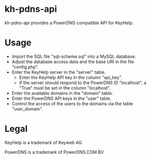 # kh-pdns-api
kh-pdns-api provides a PowerDNS compatible API for KeyHelp.

# Usage
- Import the SQL file "sql-scheme.sql" into a MySQL database.
- Adjust the database access data and the base URI in the file "config.php".
- Enter the KeyHelp server in the "server" table.
	- Enter the KeyHelp API key in the column "api_key".
	- If the server should respond to the PowerDNS ID "localhost", a "True" must be set in the column "localhost".
- Enter the available domains in the "domain" table.
- Enter the PowerDNS API keys in the "user" table.
- Control the access of the users to the domains via the table "user_domain".

# Legal
KeyHelp is a trademark of Keyweb AG 

PowerDNS is a trademark of PowerDNS.COM BV
